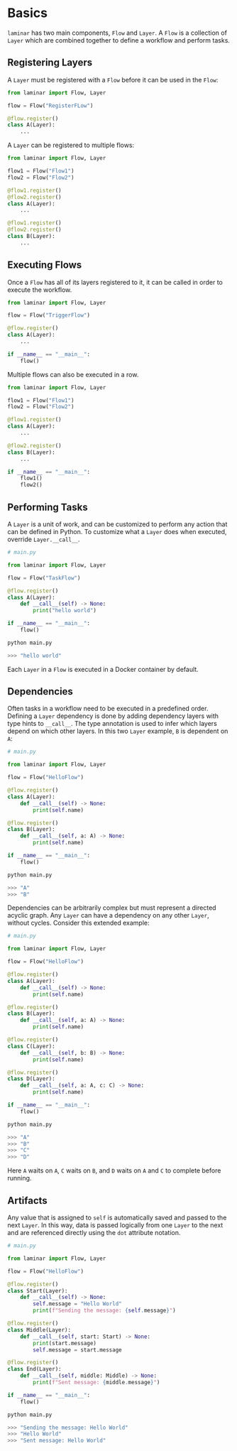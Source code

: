 # Basics

`laminar` has two main components, `Flow` and `Layer`. A `Flow` is a collection of `Layer` which are combined together to define a workflow and perform tasks.

## Registering Layers

A `Layer` must be registered with a `Flow` before it can be used in the `Flow`:

```python
from laminar import Flow, Layer

flow = Flow("RegisterFLow")

@flow.register()
class A(Layer):
    ...
```

A `Layer` can be registered to multiple flows:

```python
from laminar import Flow, Layer

flow1 = Flow("Flow1")
flow2 = Flow("Flow2")

@flow1.register()
@flow2.register()
class A(Layer):
    ...

@flow1.register()
@flow2.register()
class B(Layer):
    ...
```

## Executing Flows

Once a `Flow` has all of its layers registered to it, it can be called in order to execute the workflow.

```python
from laminar import Flow, Layer

flow = Flow("TriggerFlow")

@flow.register()
class A(Layer):
    ...

if __name__ == "__main__":
    flow()
```

Multiple flows can also be executed in a row.

```python
from laminar import Flow, Layer

flow1 = Flow("Flow1")
flow2 = Flow("Flow2")

@flow1.register()
class A(Layer):
    ...

@flow2.register()
class B(Layer):
    ...

if __name__ == "__main__":
    flow1()
    flow2()
```

## Performing Tasks

A `Layer` is a unit of work, and can be customized to perform any action that can be defined in Python. To customize what a `Layer` does when executed, override `Layer.__call__`.

```python
# main.py

from laminar import Flow, Layer

flow = Flow("TaskFlow")

@flow.register()
class A(Layer):
    def __call__(self) -> None:
        print("hello world")

if __name__ == "__main__":
    flow()
```

```python
python main.py

>>> "hello world"
```

Each `Layer` in a `Flow` is executed in a Docker container by default.

## Dependencies

Often tasks in a workflow need to be executed in a predefined order. Defining a `Layer` dependency is done by adding dependency layers with type hints to `__call__`. The type annotation is used to infer which layers depend on which other layers. In this two `Layer` example, `B` is dependent on `A`:

```python
# main.py

from laminar import Flow, Layer

flow = Flow("HelloFlow")

@flow.register()
class A(Layer):
    def __call__(self) -> None:
        print(self.name)

@flow.register()
class B(Layer):
    def __call__(self, a: A) -> None:
        print(self.name)

if __name__ == "__main__":
    flow()
```

```python
python main.py

>>> "A"
>>> "B"
```

Dependencies can be arbitrarily complex but must represent a directed acyclic graph. Any `Layer` can have a dependency on any other `Layer`, without cycles. Consider this extended example:

```python
# main.py

from laminar import Flow, Layer

flow = Flow("HelloFlow")

@flow.register()
class A(Layer):
    def __call__(self) -> None:
        print(self.name)

@flow.register()
class B(Layer):
    def __call__(self, a: A) -> None:
        print(self.name)

@flow.register()
class C(Layer):
    def __call__(self, b: B) -> None:
        print(self.name)

@flow.register()
class D(Layer):
    def __call__(self, a: A, c: C) -> None:
        print(self.name)

if __name__ == "__main__":
    flow()
```

```python
python main.py

>>> "A"
>>> "B"
>>> "C"
>>> "D"
```

Here `A` waits on `A`, `C` waits on `B`, and `D` waits on `A` and `C` to complete before running.

## Artifacts

Any value that is assigned to `self` is automatically saved and passed to the next `Layer`. In this way, data is passed logically from one `Layer` to the next and are referenced directly using the `dot` attribute notation.

```python
# main.py

from laminar import Flow, Layer

flow = Flow("HelloFlow")

@flow.register()
class Start(Layer):
    def __call__(self) -> None:
        self.message = "Hello World"
        print(f"Sending the message: {self.message}")

@flow.register()
class Middle(Layer):
    def __call__(self, start: Start) -> None:
        print(start.message)
        self.message = start.message

@flow.register()
class End(Layer):
    def __call__(self, middle: Middle) -> None:
        print(f"Sent message: {middle.message}")

if __name__ == "__main__":
    flow()
```

```python
python main.py

>>> "Sending the message: Hello World"
>>> "Hello World"
>>> "Sent message: Hello World"
```
